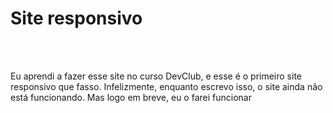 <h1>Site responsivo</h1>
<br>
<br>
<p>Eu aprendi a fazer esse site no curso DevClub,
  e esse é o primeiro site responsivo que fasso.
  Infelizmente, enquanto escrevo isso, o site ainda não está funcionando. 
  Mas logo em breve, eu o farei funcionar</p>


